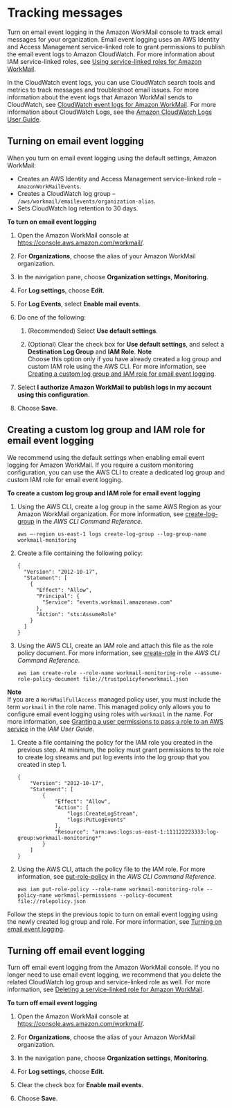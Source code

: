 # Tracking messages<a name="tracking"></a>

Turn on email event logging in the Amazon WorkMail console to track email messages for your organization\. Email event logging uses an AWS Identity and Access Management service\-linked role to grant permissions to publish the email event logs to Amazon CloudWatch\. For more information about IAM service\-linked roles, see [Using service\-linked roles for Amazon WorkMail](using-service-linked-roles.md)\.

In the CloudWatch event logs, you can use CloudWatch search tools and metrics to track messages and troubleshoot email issues\. For more information about the event logs that Amazon WorkMail sends to CloudWatch, see [CloudWatch event logs for Amazon WorkMail](monitoring-workmail-cloudwatch.md#cw-events)\. For more information about CloudWatch Logs, see the [Amazon CloudWatch Logs User Guide](https://docs.aws.amazon.com/AmazonCloudWatch/latest/logs/)\.

## Turning on email event logging<a name="enable-tracking"></a>

When you turn on email event logging using the default settings, Amazon WorkMail:
+ Creates an AWS Identity and Access Management service\-linked role – `AmazonWorkMailEvents`\.
+ Creates a CloudWatch log group – `/aws/workmail/emailevents/organization-alias`\.
+ Sets CloudWatch log retention to 30 days\.

**To turn on email event logging**

1. Open the Amazon WorkMail console at [https://console\.aws\.amazon\.com/workmail/](https://console.aws.amazon.com/workmail/)\.

1. For **Organizations**, choose the alias of your Amazon WorkMail organization\.

1. In the navigation pane, choose **Organization settings**, **Monitoring**\.

1. For **Log settings**, choose **Edit**\.

1. For **Log Events**, select **Enable mail events**\.

1. Do one of the following:

   1. \(Recommended\) Select **Use default settings**\.

   1. \(Optional\) Clear the check box for **Use default settings**, and select a **Destination Log Group** and **IAM Role**\.
**Note**  
Choose this option only if you have already created a log group and custom IAM role using the AWS CLI\. For more information, see [Creating a custom log group and IAM role for email event logging](#custom-tracking-role)\.

1. Select **I authorize Amazon WorkMail to publish logs in my account using this configuration**\.

1. Choose **Save**\.

## Creating a custom log group and IAM role for email event logging<a name="custom-tracking-role"></a>

We recommend using the default settings when enabling email event logging for Amazon WorkMail\. If you require a custom monitoring configuration, you can use the AWS CLI to create a dedicated log group and custom IAM role for email event logging\.

**To create a custom log group and IAM role for email event logging**

1. Using the AWS CLI, create a log group in the same AWS Region as your Amazon WorkMail organization\. For more information, see [create\-log\-group](https://docs.aws.amazon.com/cli/latest/reference/logs/create-log-group.html) in the *AWS CLI Command Reference*\.

   ```
   aws –-region us-east-1 logs create-log-group --log-group-name workmail-monitoring
   ```

1. Create a file containing the following policy:

   ```
   {
     "Version": "2012-10-17",
     "Statement": [
       {
         "Effect": "Allow",
         "Principal": {
           "Service": "events.workmail.amazonaws.com"
         },
         "Action": "sts:AssumeRole"
       }
     ]
   }
   ```

1. Using the AWS CLI, create an IAM role and attach this file as the role policy document\. For more information, see [create\-role](https://docs.aws.amazon.com/cli/latest/reference/iam/create-role.html) in the *AWS CLI Command Reference*\.

   ```
   aws iam create-role --role-name workmail-monitoring-role --assume-role-policy-document file://trustpolicyforworkmail.json
   ```
**Note**  
If you are a `WorkMailFullAccess` managed policy user, you must include the term `workmail` in the role name\. This managed policy only allows you to configure email event logging using roles with `workmail` in the name\. For more information, see [Granting a user permissions to pass a role to an AWS service](https://docs.aws.amazon.com/IAM/latest/UserGuide/id_roles_use_passrole.html) in the *IAM User Guide*\.

1. Create a file containing the policy for the IAM role you created in the previous step\. At minimum, the policy must grant permissions to the role to create log streams and put log events into the log group that you created in step 1\.

   ```
   {
       "Version": "2012-10-17",
       "Statement": [
           {
               "Effect": "Allow",
               "Action": [
                   "logs:CreateLogStream",
                   "logs:PutLogEvents"
               ],
               "Resource": "arn:aws:logs:us-east-1:111122223333:log-group:workmail-monitoring*"
           }
       ]
   }
   ```

1. Using the AWS CLI, attach the policy file to the IAM role\. For more information, see [put\-role\-policy](https://docs.aws.amazon.com/cli/latest/reference/iam/put-role-policy.html) in the *AWS CLI Command Reference*\.

   ```
   aws iam put-role-policy --role-name workmail-monitoring-role --policy-name workmail-permissions --policy-document file://rolepolicy.json
   ```

Follow the steps in the previous topic to turn on email event logging using the newly created log group and role\. For more information, see [Turning on email event logging](#enable-tracking)\.

## Turning off email event logging<a name="turn-off-tracking"></a>

Turn off email event logging from the Amazon WorkMail console\. If you no longer need to use email event logging, we recommend that you delete the related CloudWatch log group and service\-linked role as well\. For more information, see [Deleting a service\-linked role for Amazon WorkMail](using-service-linked-roles.md#delete-slr)\.

**To turn off email event logging**

1. Open the Amazon WorkMail console at [https://console\.aws\.amazon\.com/workmail/](https://console.aws.amazon.com/workmail/)\.

1. For **Organizations**, choose the alias of your Amazon WorkMail organization\.

1. In the navigation pane, choose **Organization settings**, **Monitoring**\.

1. For **Log settings**, choose **Edit**\.

1. Clear the check box for **Enable mail events**\.

1. Choose **Save**\.